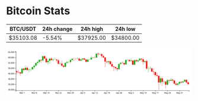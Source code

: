 # Bitcoin Stats

BTC/USDT|24h change|24h high|24h low|
|---|---|---|---|
|$35103.08|-5.54%|$37925.00|$34800.00|

<img src="./chart.svg">
